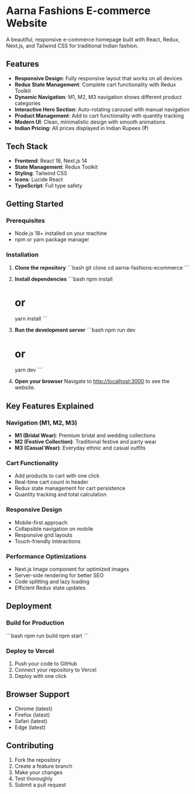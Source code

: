 # Aarna Fashions E-commerce Website

A beautiful, responsive e-commerce homepage built with React, Redux, Next.js, and Tailwind CSS for traditional Indian fashion.

## Features

- **Responsive Design**: Fully responsive layout that works on all devices
- **Redux State Management**: Complete cart functionality with Redux Toolkit
- **Dynamic Navigation**: M1, M2, M3 navigation shows different product categories
- **Interactive Hero Section**: Auto-rotating carousel with manual navigation
- **Product Management**: Add to cart functionality with quantity tracking
- **Modern UI**: Clean, minimalistic design with smooth animations
- **Indian Pricing**: All prices displayed in Indian Rupees (₹)

## Tech Stack

- **Frontend**: React 18, Next.js 14
- **State Management**: Redux Toolkit
- **Styling**: Tailwind CSS
- **Icons**: Lucide React
- **TypeScript**: Full type safety

## Getting Started

### Prerequisites

- Node.js 18+ installed on your machine
- npm or yarn package manager

### Installation

1. **Clone the repository**
   \`\`\`bash
   git clone <your-repo-url>
   cd aarna-fashions-ecommerce
   \`\`\`

2. **Install dependencies**
   \`\`\`bash
   npm install
   # or
   yarn install
   \`\`\`

3. **Run the development server**
   \`\`\`bash
   npm run dev
   # or
   yarn dev
   \`\`\`

4. **Open your browser**
   Navigate to [http://localhost:3000](http://localhost:3000) to see the website.

## Key Features Explained

### Navigation (M1, M2, M3)
- **M1 (Bridal Wear)**: Premium bridal and wedding collections
- **M2 (Festive Collection)**: Traditional festive and party wear
- **M3 (Casual Wear)**: Everyday ethnic and casual outfits

### Cart Functionality
- Add products to cart with one click
- Real-time cart count in header
- Redux state management for cart persistence
- Quantity tracking and total calculation

### Responsive Design
- Mobile-first approach
- Collapsible navigation on mobile
- Responsive grid layouts
- Touch-friendly interactions

### Performance Optimizations
- Next.js Image component for optimized images
- Server-side rendering for better SEO
- Code splitting and lazy loading
- Efficient Redux state updates



## Deployment

### Build for Production
\`\`\`bash
npm run build
npm start
\`\`\`

### Deploy to Vercel
1. Push your code to GitHub
2. Connect your repository to Vercel
3. Deploy with one click

## Browser Support

- Chrome (latest)
- Firefox (latest)
- Safari (latest)
- Edge (latest)

## Contributing

1. Fork the repository
2. Create a feature branch
3. Make your changes
4. Test thoroughly
5. Submit a pull request


